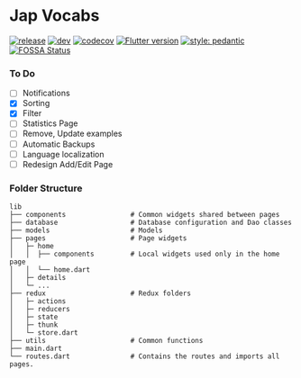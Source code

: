 # Jap Vocabs

[![release](https://github.com/Darklod/jap-vocabs/workflows/release/badge.svg?branch=master)](https://github.com/Darklod/jap-vocabs/actions?query=workflow%3Arelease)
[![dev](https://github.com/Darklod/jap-vocabs/workflows/dev/badge.svg?branch=develop)](https://github.com/Darklod/jap-vocabs/actions?query=workflow%3Adev)
[![codecov](https://codecov.io/gh/Darklod/jap-vocabs/branch/develop/graph/badge.svg?token=C4RT80DY1S)](https://codecov.io/gh/Darklod/jap-vocabs)
[![Flutter version](https://img.shields.io/badge/flutter-v1.22.2-blue?logo=flutter)](https://flutter.dev/docs/development/tools/sdk/releases)
[![style: pedantic](https://img.shields.io/badge/style-pedantic-00b4ab.svg)](https://pub.dev/packages/pedantic)
[![FOSSA Status](https://app.fossa.com/api/projects/git%2Bgithub.com%2FDarklod%2Fjap-vocabs.svg?type=shield)](https://app.fossa.com/projects/git%2Bgithub.com%2FDarklod%2Fjap-vocabs?ref=badge_shield)

### To Do
- [ ] Notifications
- [x] Sorting
- [x] Filter
- [ ] Statistics Page
- [ ] Remove, Update examples
- [ ] Automatic Backups
- [ ] Language localization
- [ ] Redesign Add/Edit Page

### Folder Structure
 
```
lib
├── components                # Common widgets shared between pages
├── database                  # Database configuration and Dao classes
├── models                    # Models
├── pages                     # Page widgets
│   ├─ home                   
│   │  ├── components         # Local widgets used only in the home page
│   │  └── home.dart          
│   ├─ details
│   └─ ...
├── redux                     # Redux folders
│   ├─ actions                
│   ├─ reducers               
│   ├─ state                  
│   ├─ thunk                  
│   └─ store.dart
├── utils                     # Common functions
├── main.dart
└── routes.dart               # Contains the routes and imports all pages.
```

